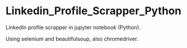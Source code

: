 # Linkedin_Profile_Scrapper_Python
LinkedIn profile scrapper in jupyter notebook (Python).

Using selenium and beautifulsoup, also chromedriver.
